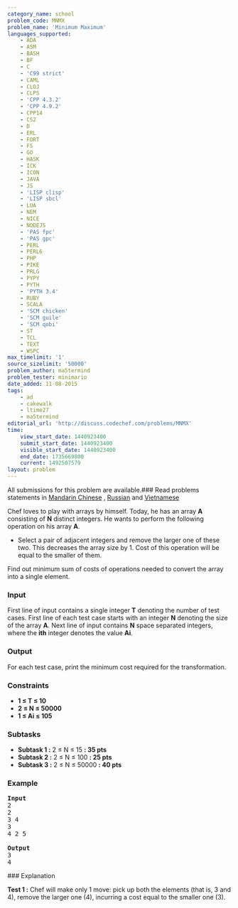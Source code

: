 ```yaml
---
category_name: school
problem_code: MNMX
problem_name: 'Minimum Maximum'
languages_supported:
    - ADA
    - ASM
    - BASH
    - BF
    - C
    - 'C99 strict'
    - CAML
    - CLOJ
    - CLPS
    - 'CPP 4.3.2'
    - 'CPP 4.9.2'
    - CPP14
    - CS2
    - D
    - ERL
    - FORT
    - FS
    - GO
    - HASK
    - ICK
    - ICON
    - JAVA
    - JS
    - 'LISP clisp'
    - 'LISP sbcl'
    - LUA
    - NEM
    - NICE
    - NODEJS
    - 'PAS fpc'
    - 'PAS gpc'
    - PERL
    - PERL6
    - PHP
    - PIKE
    - PRLG
    - PYPY
    - PYTH
    - 'PYTH 3.4'
    - RUBY
    - SCALA
    - 'SCM chicken'
    - 'SCM guile'
    - 'SCM qobi'
    - ST
    - TCL
    - TEXT
    - WSPC
max_timelimit: '1'
source_sizelimit: '50000'
problem_author: ma5termind
problem_tester: minimario
date_added: 11-08-2015
tags:
    - ad
    - cakewalk
    - ltime27
    - ma5termind
editorial_url: 'http://discuss.codechef.com/problems/MNMX'
time:
    view_start_date: 1440923400
    submit_start_date: 1440923400
    visible_start_date: 1440923400
    end_date: 1735669800
    current: 1492507579
layout: problem
---
```

All submissions for this problem are available.###  Read problems statements in [Mandarin Chinese](http://www.codechef.com/download/translated/LTIME27/mandarin/MNMX.pdf) , [Russian](http://www.codechef.com/download/translated/LTIME27/russian/MNMX.pdf) and [Vietnamese](http://www.codechef.com/download/translated/LTIME27/vietnamese/MNMX.pdf)

Chef loves to play with arrays by himself. Today, he has an array **A** consisting of **N** distinct integers. He wants to perform the following operation on his array **A**.

- Select a pair of adjacent integers and remove the larger one of these two. This decreases the array size by 1. Cost of this operation will be equal to the smaller of them.

Find out minimum sum of costs of operations needed to convert the array into a single element.

### Input

First line of input contains a single integer **T** denoting the number of test cases. First line of each test case starts with an integer **N** denoting the size of the array **A**. Next line of input contains **N** space separated integers, where the **ith** integer denotes the value **Ai**.

### Output

For each test case, print the minimum cost required for the transformation.

### Constraints

- **1 ≤ T ≤ 10**
- **2 ≤ N ≤ 50000**
- **1 ≤ Ai ≤ 105**

### Subtasks

- **Subtask 1 :** 2 ≤ N ≤ 15 **: 35 pts**
- **Subtask 2 :** 2 ≤ N ≤ 100 **: 25 pts**
- **Subtask 3 :** 2 ≤ N ≤ 50000 **: 40 pts**

### Example

<pre>
<b>Input</b>
2
2
3 4
3
4 2 5

<b>Output</b>
3
4
</pre>### Explanation

**Test 1 :**  Chef will make only 1 move: pick up both the elements (that is, 3 and 4), remove the larger one (4), incurring a cost equal to the smaller one (3).
